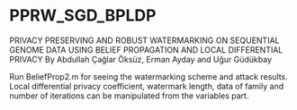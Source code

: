 # PPRW_SGD_BPLDP
PRIVACY PRESERVING AND ROBUST WATERMARKING ON SEQUENTIAL GENOME DATA USING BELIEF PROPAGATION AND LOCAL DIFFERENTIAL PRIVACY
By Abdullah Çağlar Öksüz, Erman Ayday and Uğur Güdükbay

Run BeliefProp2.m for seeing the watermarking scheme and attack results. Local differential privacy coefficient, watermark length, data of family and number of iterations can be manipulated from the variables part.
